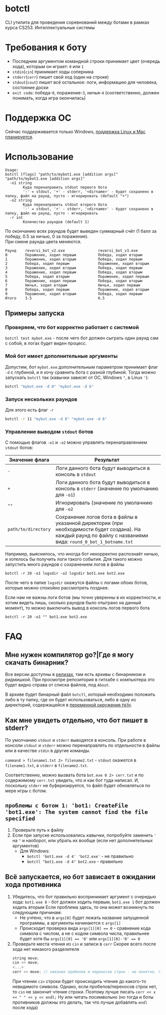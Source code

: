 # botctl
CLI утилита для проведения соревнований между ботами в рамках курса CS253. Интеллектуальные системы

# Требования к боту
+ Последним аргументом командной строки принимает цвет (очередь хода), которым он играет: `0` или `1`
+ `stdin`(`cin`) принимает ходы соперника
+ `stderr`(`cerr`) пишет свой ход (один на строке)
+ `stdout`(`cout`) пишет всё остальное: логи, информацию для человека, состояние доски
+ `exit code`: победа-`0`, поражение-`3`, ничья-`4` (соответственно, должен понимать, когда игра окончилась)

# Поддержка ОС
Сейчас поддерживается только Windows, [поддержка Linux и Mac планируется](https://github.com/RobolabGs2/botctl/issues/1).

# Использование
```
Usage:
botctl [flags] "path/to/mybot1.exe [addition args]" "path/to/mybot2.exe [addition args]"
  -o1 string
    	Куда перенаправить stdout первого бота 
    	'-' = stdout, '+' - stderr, '<dirname>' - будет сохранено в папку, файл на раунд, пусто - игнорировать (default "+")
  -o2 string
    	Куда перенаправить stdout второго бота 
    	'-' = stdout, '+' - stderr, '<dirname>' - будет сохранено в папку, файл на раунд, пусто - игнорировать
  -r int
    	Количество раундов (default 1)
```
 
По окончанию всех раундов будет выведен суммарный счёт (1 балл за победу, 0.5 за ничью, 0 за поражение).  
При смене раунда цвета меняются.
```
Раунд    reversi_bot_v2.exe               reversi_bot_v3.exe
0        Поражение, ходил первым          Победа, ходил вторым
1        Поражение, ходил вторым          Победа, ходил первым
2        Победа, ходил первым             Поражение, ходил вторым
3        Поражение, ходил вторым          Победа, ходил первым
4        Поражение, ходил первым          Победа, ходил вторым
5        Победа, ходил вторым             Поражение, ходил первым
6        Поражение, ходил первым          Победа, ходил вторым
7        Ничья, ходил вторым              Ничья, ходил первым
8        Победа, ходил первым             Поражение, ходил вторым
9        Поражение, ходил вторым          Победа, ходил первым
Итого    3.5                              6.5
```

## Примеры запуска
### Проверяем, что бот корректно работает с системой
`botctl test mybot.exe` - после чего бот должен сыграть один раунд сам с собой, в логах будет виден процесс.
### Мой бот имеет дополнительные аргументы
Допустим, бот `mybot.exe` дополнительным параметром принимает флаг `-d` с глубиной, 
и я хочу сравнить бота с разной глубиной.
Тогда можно запускать `botctl` так (кавычки зависят от ОС, Windows `"`, в Linux `'`):
```bash
botctl "mybot.exe -d 8" "mybot.exe -d 6"
```
### Запуск нескольких раундов
Для этого есть флаг `-r`
```bash
botctl -r 11 "mybot.exe -d 8" "mybot.exe -d 6"
```
### Управление выводом `stdout` ботов
С помощью флагов `-o1` и `-o2` можно управлять перенаправлением `stdout` ботов:
 
|Значение флага|Результат|
|---|---|
|`-`|Логи данного бота будут выводиться в консоль в `stdout`|
|`+`|Логи данного бота будут выводиться в консоль в `stderr` (значение по умолчанию для `-o1`)|
|`""`|Игнорировать (значение по умолачнию для `-o2`|
|`path/to/directory`|Сохранение логов бота в файлы в указанной директории (при необходимости будет создана). На каждый раунд по файлу с названиями вида: `round_0_bot_1_botname.txt`|

Например, выяснилось, что иногда бот некорректно распознаёт ничью, и хотелось бы получить логи такого события.
Для такого можно запустить много раундов с сохранением логов в файлы
```
botctl -r 20 -o1 logsdir -o2 logsdir bot1.exe bot2.exe 
```
После чего в папке `logsdir` окажутся файлы с логами обоих ботов, которые можно спокойно рассмотреть позднее.

Если нам не важны логи ботов (мы точно уверенны в их корректности, и хотим видеть лишь, сколько раундов было отыграно на данный момент),
то можно выключить вывод в консоль логов первого бота

```
botctl -r 20 -o1 "" bot1.exe bot2.exe
``` 
# FAQ
## Мне нужен компилятор go?|Где я могу скачать бинарник?
Все версии доступны в [релизах](https://github.com/RobolabGs2/botctl/releases), там есть архивы с бинарником и ридмишкой. При просмотре репозитория в гитхабе с компьютера это будет видно справа от списка файлов, под `About`.

В архиве будет бинарный файл `botctl`, который необходимо положить либо в ту папку, где он будет использоваться, либо в одну из
директорий, содержащейся в [переменной окружения `PATH`](https://ru.wikipedia.org/wiki/PATH_(%D0%BF%D0%B5%D1%80%D0%B5%D0%BC%D0%B5%D0%BD%D0%BD%D0%B0%D1%8F)).
## Как мне увидеть отдельно, что бот пишет в stderr?
По умолчанию `stdout` и `stderr` выводятся в консоль. 
При работе в консоли `stdout` и `stderr` можно перенаправлять по отдельности в файлы или в качестве `stdin` в другие команды.

`command > filename1.txt 2> filename2.txt` - `stdout` окажется в `filename1.txt`, а `stderr` в `filename2.txt`.

Соответственно, можно вызвать бота `bot.exe 0 2> cerr.txt` и по содержимому `cerr.txt` увидеть, что и как бот туда написал.
И, поскольку `stderr` не буферизируется, то файл будет обновляться по мере игры с ботом. 
## `проблемы с ботом 1: 'bot1: CreateFile 'bot1.exe': The system cannot find the file specified`
1. Проверьте путь к файлу
2. Если при запуске использовались кавычки, попробуйте заменить `'` на `"` и наоборот, или убрать их вообще (если нет дополнительных аргументов)
   + Для Windows:
        * `botctl 'bot1.exe -d 4' 'bot2.exe'` - не правильно 
        * `botctl "bot1.exe -d 4" bot2.exe` - правильно
## Всё запускается, но бот зависает в ожидании хода противника
1. Убедитесь, что бот правильно воспринимает аргумент с очередью хода: `bot1.exe 0` - бот должен ходить первым, `bot1.exe 1` бот должен ходить вторым
    Если проблема здесь, то она может возникнуть по следующим причинам:
      - Не учтено, что в `args[0]` будет лежать название запущенной программы, а аргументы начинаются с `args[1]`
      - Происходит проверка вида `args[1][0] == 0` - сравнение кода символа с числом, а не с кодом символа числа, правильнее будет хотя бы `args[1][0] == '0'` или `args[1][0]-'0' == 0`
2.  Проверьте места чтения из `cin` и записи в `cerr`
    Скорее всего после хода нет никакого разделителя
      ```c++
      string move;
      cin >> move;
      <...>
      cerr << move; // никаких пробелов и переносов строк - не понятно, где граница между ходами
      ```
    При чтении `cin` строки будет происходить чтение до какого-то невидимого символа. 
    Однако, если пробелов/переносов строк нет, то `cin` не закончит чтение строки.
    Поэтому лучше писать `cerr << x << " " << y << endl;` 
    Ну или читать посимвольно (но тогда и боты противников должны это делать, так что лучше добавлять `endl` после хода) 